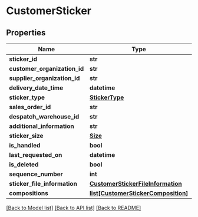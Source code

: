 # CustomerSticker

## Properties
Name | Type | Description | Notes
------------ | ------------- | ------------- | -------------
**sticker_id** | **str** |  | 
**customer_organization_id** | **str** |  | 
**supplier_organization_id** | **str** |  | 
**delivery_date_time** | **datetime** |  | 
**sticker_type** | [**StickerType**](StickerType.md) |  | 
**sales_order_id** | **str** |  | [optional] 
**despatch_warehouse_id** | **str** |  | 
**additional_information** | **str** |  | [optional] 
**sticker_size** | [**Size**](Size.md) |  | [optional] 
**is_handled** | **bool** |  | 
**last_requested_on** | **datetime** |  | [optional] 
**is_deleted** | **bool** |  | 
**sequence_number** | **int** |  | 
**sticker_file_information** | [**CustomerStickerFileInformation**](CustomerStickerFileInformation.md) |  | [optional] 
**compositions** | [**list[CustomerStickerComposition]**](CustomerStickerComposition.md) |  | 

[[Back to Model list]](../README.md#documentation-for-models) [[Back to API list]](../README.md#documentation-for-api-endpoints) [[Back to README]](../README.md)

